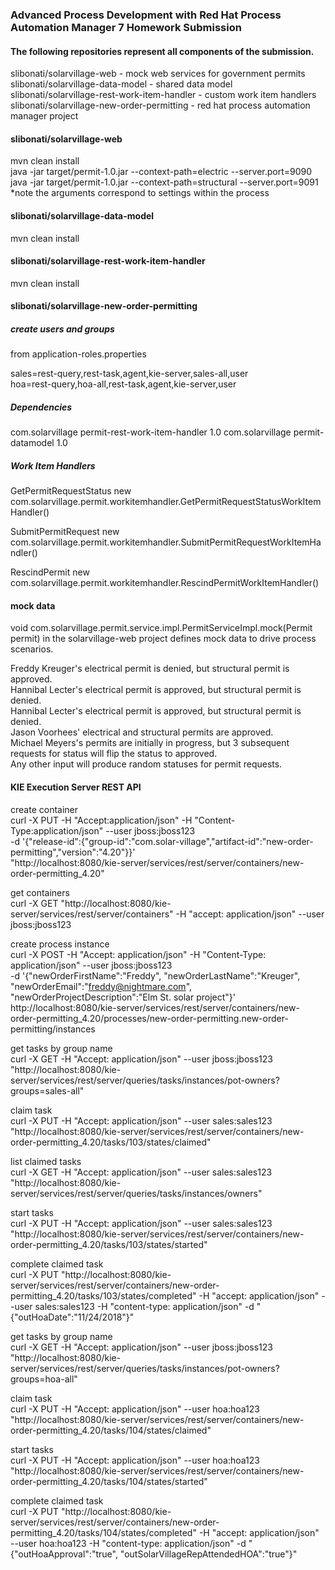 ### Advanced Process Development with Red Hat Process Automation Manager 7 Homework Submission 

#### The following repositories represent all components of the submission.

slibonati/solarvillage-web - mock web services for government permits  
slibonati/solarvillage-data-model - shared data model  
slibonati/solarvillage-rest-work-item-handler - custom work item handlers  
slibonati/solarvillage-new-order-permitting - red hat process automation manager project

#### slibonati/solarvillage-web
mvn clean install  
java -jar target/permit-1.0.jar --context-path=electric --server.port=9090  
java -jar target/permit-1.0.jar --context-path=structural --server.port=9091  
*note the arguments correspond to settings within the process

#### slibonati/solarvillage-data-model
mvn clean install

#### slibonati/solarvillage-rest-work-item-handler
mvn clean install

#### slibonati/solarvillage-new-order-permitting

##### create users and groups  
from application-roles.properties  

sales=rest-query,rest-task,agent,kie-server,sales-all,user  
hoa=rest-query,hoa-all,rest-task,agent,kie-server,user

##### Dependencies	

com.solarvillage	permit-rest-work-item-handler	1.0	
com.solarvillage	permit-datamodel	1.0	

##### Work Item Handlers

GetPermitRequestStatus	new com.solarvillage.permit.workitemhandler.GetPermitRequestStatusWorkItemHandler()	

SubmitPermitRequest	new com.solarvillage.permit.workitemhandler.SubmitPermitRequestWorkItemHandler()	

RescindPermit	new com.solarvillage.permit.workitemhandler.RescindPermitWorkItemHandler()

#### mock data 
void com.solarvillage.permit.service.impl.PermitServiceImpl.mock(Permit permit)
in the solarvillage-web project defines mock data to drive process scenarios.

Freddy Kreuger's electrical permit is denied, but structural permit is approved.  
Hannibal Lecter's electrical permit is approved, but structural permit is denied.  
Hannibal Lecter's electrical permit is approved, but structural permit is denied.  
Jason Voorhees' electrical and structural permits are approved.  
Michael Meyers's permits are initially in progress, but 3 subsequent requests for status will flip the status to approved.  
Any other input will produce random statuses for permit requests.

#### KIE Execution Server REST API

create container  
curl -X PUT -H "Accept:application/json" -H "Content-Type:application/json" --user jboss:jboss123 \
-d '{"release-id":{"group-id":"com.solar-village","artifact-id":"new-order-permitting","version":"4.20"}}' \
"http://localhost:8080/kie-server/services/rest/server/containers/new-order-permitting_4.20"

get containers  
curl -X GET "http://localhost:8080/kie-server/services/rest/server/containers" -H "accept: application/json" --user jboss:jboss123

create process instance  
curl -X POST -H "Accept: application/json" -H "Content-Type: application/json" --user jboss:jboss123 \
-d '{"newOrderFirstName":"Freddy", "newOrderLastName":"Kreuger", "newOrderEmail":"freddy@nightmare.com", "newOrderProjectDescription":"Elm St. solar project"}' \
http://localhost:8080/kie-server/services/rest/server/containers/new-order-permitting_4.20/processes/new-order-permitting.new-order-permitting/instances

get tasks by group name  
curl -X GET -H "Accept: application/json" --user jboss:jboss123 "http://localhost:8080/kie-server/services/rest/server/queries/tasks/instances/pot-owners?groups=sales-all"

claim task  
curl -X PUT -H "Accept: application/json" --user sales:sales123 "http://localhost:8080/kie-server/services/rest/server/containers/new-order-permitting_4.20/tasks/103/states/claimed"

list claimed tasks  
curl -X GET -H "Accept: application/json" --user sales:sales123 "http://localhost:8080/kie-server/services/rest/server/queries/tasks/instances/owners"

start tasks  
curl -X PUT -H "Accept: application/json" --user sales:sales123 "http://localhost:8080/kie-server/services/rest/server/containers/new-order-permitting_4.20/tasks/103/states/started"

complete claimed task  
curl -X PUT "http://localhost:8080/kie-server/services/rest/server/containers/new-order-permitting_4.20/tasks/103/states/completed" -H "accept: application/json" --user sales:sales123 -H "content-type: application/json" -d "{\"outHoaDate\":\"11/24/2018\"}"

get tasks by group name  
curl -X GET -H "Accept: application/json" --user jboss:jboss123 "http://localhost:8080/kie-server/services/rest/server/queries/tasks/instances/pot-owners?groups=hoa-all"

claim task  
curl -X PUT -H "Accept: application/json" --user hoa:hoa123 "http://localhost:8080/kie-server/services/rest/server/containers/new-order-permitting_4.20/tasks/104/states/claimed"

start tasks  
curl -X PUT -H "Accept: application/json" --user hoa:hoa123 "http://localhost:8080/kie-server/services/rest/server/containers/new-order-permitting_4.20/tasks/104/states/started"

complete claimed task  
curl -X PUT "http://localhost:8080/kie-server/services/rest/server/containers/new-order-permitting_4.20/tasks/104/states/completed" -H "accept: application/json" --user hoa:hoa123 -H "content-type: application/json" -d "{\"outHoaApproval\":\"true\", \"outSolarVillageRepAttendedHOA\":\"true\"}"


